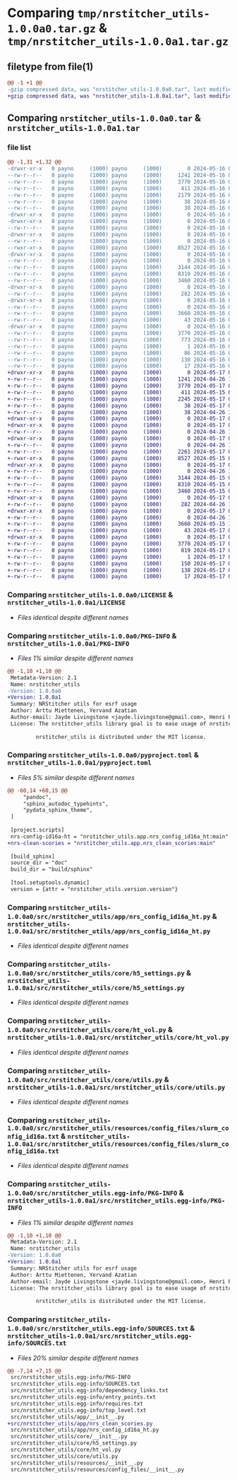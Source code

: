 # Comparing `tmp/nrstitcher_utils-1.0.0a0.tar.gz` & `tmp/nrstitcher_utils-1.0.0a1.tar.gz`

## filetype from file(1)

```diff
@@ -1 +1 @@
-gzip compressed data, was "nrstitcher_utils-1.0.0a0.tar", last modified: Thu May 16 09:29:15 2024, max compression
+gzip compressed data, was "nrstitcher_utils-1.0.0a1.tar", last modified: Fri May 17 08:54:04 2024, max compression
```

## Comparing `nrstitcher_utils-1.0.0a0.tar` & `nrstitcher_utils-1.0.0a1.tar`

### file list

```diff
@@ -1,31 +1,32 @@
-drwxr-xr-x   0 payno     (1000) payno     (1000)        0 2024-05-16 09:29:15.867238 nrstitcher_utils-1.0.0a0/
--rw-r--r--   0 payno     (1000) payno     (1000)     1241 2024-05-16 07:38:25.000000 nrstitcher_utils-1.0.0a0/LICENSE
--rw-r--r--   0 payno     (1000) payno     (1000)     3770 2024-05-16 09:29:15.867238 nrstitcher_utils-1.0.0a0/PKG-INFO
--rw-r--r--   0 payno     (1000) payno     (1000)      411 2024-05-16 07:38:25.000000 nrstitcher_utils-1.0.0a0/README.md
--rw-r--r--   0 payno     (1000) payno     (1000)     2179 2024-05-16 07:38:25.000000 nrstitcher_utils-1.0.0a0/pyproject.toml
--rw-r--r--   0 payno     (1000) payno     (1000)       38 2024-05-16 09:29:15.867238 nrstitcher_utils-1.0.0a0/setup.cfg
--rw-r--r--   0 payno     (1000) payno     (1000)       38 2024-05-16 07:38:25.000000 nrstitcher_utils-1.0.0a0/setup.py
-drwxr-xr-x   0 payno     (1000) payno     (1000)        0 2024-05-16 09:29:15.863238 nrstitcher_utils-1.0.0a0/src/
-drwxr-xr-x   0 payno     (1000) payno     (1000)        0 2024-05-16 09:29:15.863238 nrstitcher_utils-1.0.0a0/src/nrstitcher_utils/
--rw-r--r--   0 payno     (1000) payno     (1000)        0 2024-05-16 07:38:25.000000 nrstitcher_utils-1.0.0a0/src/nrstitcher_utils/__init__.py
-drwxr-xr-x   0 payno     (1000) payno     (1000)        0 2024-05-16 09:29:15.867238 nrstitcher_utils-1.0.0a0/src/nrstitcher_utils/app/
--rw-r--r--   0 payno     (1000) payno     (1000)        0 2024-05-16 07:38:25.000000 nrstitcher_utils-1.0.0a0/src/nrstitcher_utils/app/__init__.py
--rwxr-xr-x   0 payno     (1000) payno     (1000)     8527 2024-05-16 07:38:25.000000 nrstitcher_utils-1.0.0a0/src/nrstitcher_utils/app/nrs_config_id16a_ht.py
-drwxr-xr-x   0 payno     (1000) payno     (1000)        0 2024-05-16 09:29:15.867238 nrstitcher_utils-1.0.0a0/src/nrstitcher_utils/core/
--rw-r--r--   0 payno     (1000) payno     (1000)        0 2024-05-16 07:38:25.000000 nrstitcher_utils-1.0.0a0/src/nrstitcher_utils/core/__init__.py
--rw-r--r--   0 payno     (1000) payno     (1000)     3144 2024-05-16 07:38:25.000000 nrstitcher_utils-1.0.0a0/src/nrstitcher_utils/core/h5_settings.py
--rw-r--r--   0 payno     (1000) payno     (1000)     8310 2024-05-16 07:38:25.000000 nrstitcher_utils-1.0.0a0/src/nrstitcher_utils/core/ht_vol.py
--rw-r--r--   0 payno     (1000) payno     (1000)     3460 2024-05-16 07:38:25.000000 nrstitcher_utils-1.0.0a0/src/nrstitcher_utils/core/utils.py
-drwxr-xr-x   0 payno     (1000) payno     (1000)        0 2024-05-16 09:29:15.867238 nrstitcher_utils-1.0.0a0/src/nrstitcher_utils/resources/
--rw-r--r--   0 payno     (1000) payno     (1000)      282 2024-05-16 07:38:25.000000 nrstitcher_utils-1.0.0a0/src/nrstitcher_utils/resources/__init__.py
-drwxr-xr-x   0 payno     (1000) payno     (1000)        0 2024-05-16 09:29:15.867238 nrstitcher_utils-1.0.0a0/src/nrstitcher_utils/resources/config_files/
--rw-r--r--   0 payno     (1000) payno     (1000)        0 2024-05-16 07:38:25.000000 nrstitcher_utils-1.0.0a0/src/nrstitcher_utils/resources/config_files/__init__.py
--rw-r--r--   0 payno     (1000) payno     (1000)     3660 2024-05-16 07:38:25.000000 nrstitcher_utils-1.0.0a0/src/nrstitcher_utils/resources/config_files/slurm_config_id16a.txt
--rw-r--r--   0 payno     (1000) payno     (1000)       43 2024-05-16 09:28:17.000000 nrstitcher_utils-1.0.0a0/src/nrstitcher_utils/version.py
-drwxr-xr-x   0 payno     (1000) payno     (1000)        0 2024-05-16 09:29:15.867238 nrstitcher_utils-1.0.0a0/src/nrstitcher_utils.egg-info/
--rw-r--r--   0 payno     (1000) payno     (1000)     3770 2024-05-16 09:29:15.000000 nrstitcher_utils-1.0.0a0/src/nrstitcher_utils.egg-info/PKG-INFO
--rw-r--r--   0 payno     (1000) payno     (1000)      773 2024-05-16 09:29:15.000000 nrstitcher_utils-1.0.0a0/src/nrstitcher_utils.egg-info/SOURCES.txt
--rw-r--r--   0 payno     (1000) payno     (1000)        1 2024-05-16 09:29:15.000000 nrstitcher_utils-1.0.0a0/src/nrstitcher_utils.egg-info/dependency_links.txt
--rw-r--r--   0 payno     (1000) payno     (1000)       86 2024-05-16 09:29:15.000000 nrstitcher_utils-1.0.0a0/src/nrstitcher_utils.egg-info/entry_points.txt
--rw-r--r--   0 payno     (1000) payno     (1000)      138 2024-05-16 09:29:15.000000 nrstitcher_utils-1.0.0a0/src/nrstitcher_utils.egg-info/requires.txt
--rw-r--r--   0 payno     (1000) payno     (1000)       17 2024-05-16 09:29:15.000000 nrstitcher_utils-1.0.0a0/src/nrstitcher_utils.egg-info/top_level.txt
+drwxr-xr-x   0 payno     (1000) payno     (1000)        0 2024-05-17 08:54:04.419379 nrstitcher_utils-1.0.0a1/
+-rw-r--r--   0 payno     (1000) payno     (1000)     1241 2024-04-26 11:40:31.000000 nrstitcher_utils-1.0.0a1/LICENSE
+-rw-r--r--   0 payno     (1000) payno     (1000)     3770 2024-05-17 08:54:04.419379 nrstitcher_utils-1.0.0a1/PKG-INFO
+-rw-r--r--   0 payno     (1000) payno     (1000)      411 2024-05-15 07:05:10.000000 nrstitcher_utils-1.0.0a1/README.md
+-rw-r--r--   0 payno     (1000) payno     (1000)     2245 2024-05-17 08:23:20.000000 nrstitcher_utils-1.0.0a1/pyproject.toml
+-rw-r--r--   0 payno     (1000) payno     (1000)       38 2024-05-17 08:54:04.419379 nrstitcher_utils-1.0.0a1/setup.cfg
+-rw-r--r--   0 payno     (1000) payno     (1000)       38 2024-04-26 11:40:31.000000 nrstitcher_utils-1.0.0a1/setup.py
+drwxr-xr-x   0 payno     (1000) payno     (1000)        0 2024-05-17 08:54:04.415379 nrstitcher_utils-1.0.0a1/src/
+drwxr-xr-x   0 payno     (1000) payno     (1000)        0 2024-05-17 08:54:04.415379 nrstitcher_utils-1.0.0a1/src/nrstitcher_utils/
+-rw-r--r--   0 payno     (1000) payno     (1000)        0 2024-04-26 11:40:31.000000 nrstitcher_utils-1.0.0a1/src/nrstitcher_utils/__init__.py
+drwxr-xr-x   0 payno     (1000) payno     (1000)        0 2024-05-17 08:54:04.415379 nrstitcher_utils-1.0.0a1/src/nrstitcher_utils/app/
+-rw-r--r--   0 payno     (1000) payno     (1000)        0 2024-04-26 11:40:31.000000 nrstitcher_utils-1.0.0a1/src/nrstitcher_utils/app/__init__.py
+-rw-r--r--   0 payno     (1000) payno     (1000)     2261 2024-05-17 08:30:07.000000 nrstitcher_utils-1.0.0a1/src/nrstitcher_utils/app/nrs_clean_scories.py
+-rwxr-xr-x   0 payno     (1000) payno     (1000)     8527 2024-05-15 07:05:10.000000 nrstitcher_utils-1.0.0a1/src/nrstitcher_utils/app/nrs_config_id16a_ht.py
+drwxr-xr-x   0 payno     (1000) payno     (1000)        0 2024-05-17 08:54:04.415379 nrstitcher_utils-1.0.0a1/src/nrstitcher_utils/core/
+-rw-r--r--   0 payno     (1000) payno     (1000)        0 2024-04-26 11:40:31.000000 nrstitcher_utils-1.0.0a1/src/nrstitcher_utils/core/__init__.py
+-rw-r--r--   0 payno     (1000) payno     (1000)     3144 2024-05-15 07:05:10.000000 nrstitcher_utils-1.0.0a1/src/nrstitcher_utils/core/h5_settings.py
+-rw-r--r--   0 payno     (1000) payno     (1000)     8310 2024-05-15 07:05:10.000000 nrstitcher_utils-1.0.0a1/src/nrstitcher_utils/core/ht_vol.py
+-rw-r--r--   0 payno     (1000) payno     (1000)     3460 2024-05-15 07:05:10.000000 nrstitcher_utils-1.0.0a1/src/nrstitcher_utils/core/utils.py
+drwxr-xr-x   0 payno     (1000) payno     (1000)        0 2024-05-17 08:54:04.415379 nrstitcher_utils-1.0.0a1/src/nrstitcher_utils/resources/
+-rw-r--r--   0 payno     (1000) payno     (1000)      282 2024-04-26 11:40:31.000000 nrstitcher_utils-1.0.0a1/src/nrstitcher_utils/resources/__init__.py
+drwxr-xr-x   0 payno     (1000) payno     (1000)        0 2024-05-17 08:54:04.419379 nrstitcher_utils-1.0.0a1/src/nrstitcher_utils/resources/config_files/
+-rw-r--r--   0 payno     (1000) payno     (1000)        0 2024-04-26 11:40:31.000000 nrstitcher_utils-1.0.0a1/src/nrstitcher_utils/resources/config_files/__init__.py
+-rw-r--r--   0 payno     (1000) payno     (1000)     3660 2024-05-15 11:49:19.000000 nrstitcher_utils-1.0.0a1/src/nrstitcher_utils/resources/config_files/slurm_config_id16a.txt
+-rw-r--r--   0 payno     (1000) payno     (1000)       43 2024-05-17 08:51:27.000000 nrstitcher_utils-1.0.0a1/src/nrstitcher_utils/version.py
+drwxr-xr-x   0 payno     (1000) payno     (1000)        0 2024-05-17 08:54:04.419379 nrstitcher_utils-1.0.0a1/src/nrstitcher_utils.egg-info/
+-rw-r--r--   0 payno     (1000) payno     (1000)     3770 2024-05-17 08:54:04.000000 nrstitcher_utils-1.0.0a1/src/nrstitcher_utils.egg-info/PKG-INFO
+-rw-r--r--   0 payno     (1000) payno     (1000)      819 2024-05-17 08:54:04.000000 nrstitcher_utils-1.0.0a1/src/nrstitcher_utils.egg-info/SOURCES.txt
+-rw-r--r--   0 payno     (1000) payno     (1000)        1 2024-05-17 08:54:04.000000 nrstitcher_utils-1.0.0a1/src/nrstitcher_utils.egg-info/dependency_links.txt
+-rw-r--r--   0 payno     (1000) payno     (1000)      150 2024-05-17 08:54:04.000000 nrstitcher_utils-1.0.0a1/src/nrstitcher_utils.egg-info/entry_points.txt
+-rw-r--r--   0 payno     (1000) payno     (1000)      138 2024-05-17 08:54:04.000000 nrstitcher_utils-1.0.0a1/src/nrstitcher_utils.egg-info/requires.txt
+-rw-r--r--   0 payno     (1000) payno     (1000)       17 2024-05-17 08:54:04.000000 nrstitcher_utils-1.0.0a1/src/nrstitcher_utils.egg-info/top_level.txt
```

### Comparing `nrstitcher_utils-1.0.0a0/LICENSE` & `nrstitcher_utils-1.0.0a1/LICENSE`

 * *Files identical despite different names*

### Comparing `nrstitcher_utils-1.0.0a0/PKG-INFO` & `nrstitcher_utils-1.0.0a1/PKG-INFO`

 * *Files 1% similar despite different names*

```diff
@@ -1,10 +1,10 @@
 Metadata-Version: 2.1
 Name: nrstitcher_utils
-Version: 1.0.0a0
+Version: 1.0.0a1
 Summary: NRStitcher utils for esrf usage
 Author: Arttu Miettenen, Yervand Azatian
 Author-email: Jayde Livingstone <jayde.livingstone@gmail.com>, Henri Payno <henri.payno@esrf.fr>
 License: The nrstitcher_utils library goal is to ease usage of nrstitcher at esrf
         
         nrstitcher_utils is distributed under the MIT license.
```

### Comparing `nrstitcher_utils-1.0.0a0/pyproject.toml` & `nrstitcher_utils-1.0.0a1/pyproject.toml`

 * *Files 5% similar despite different names*

```diff
@@ -60,14 +60,15 @@
     "pandoc",
     "sphinx_autodoc_typehints",
     "pydata_sphinx_theme",
 ]
 
 [project.scripts]
 nrs-config-id16a-ht = "nrstitcher_utils.app.nrs_config_id16a_ht:main"
+nrs-clean-scories = "nrstitcher_utils.app.nrs_clean_scories:main"
 
 [build_sphinx]
 source_dir = "doc"
 build_dir = "build/sphinx"
 
 [tool.setuptools.dynamic]
 version = {attr = "nrstitcher_utils.version.version"}
```

### Comparing `nrstitcher_utils-1.0.0a0/src/nrstitcher_utils/app/nrs_config_id16a_ht.py` & `nrstitcher_utils-1.0.0a1/src/nrstitcher_utils/app/nrs_config_id16a_ht.py`

 * *Files identical despite different names*

### Comparing `nrstitcher_utils-1.0.0a0/src/nrstitcher_utils/core/h5_settings.py` & `nrstitcher_utils-1.0.0a1/src/nrstitcher_utils/core/h5_settings.py`

 * *Files identical despite different names*

### Comparing `nrstitcher_utils-1.0.0a0/src/nrstitcher_utils/core/ht_vol.py` & `nrstitcher_utils-1.0.0a1/src/nrstitcher_utils/core/ht_vol.py`

 * *Files identical despite different names*

### Comparing `nrstitcher_utils-1.0.0a0/src/nrstitcher_utils/core/utils.py` & `nrstitcher_utils-1.0.0a1/src/nrstitcher_utils/core/utils.py`

 * *Files identical despite different names*

### Comparing `nrstitcher_utils-1.0.0a0/src/nrstitcher_utils/resources/config_files/slurm_config_id16a.txt` & `nrstitcher_utils-1.0.0a1/src/nrstitcher_utils/resources/config_files/slurm_config_id16a.txt`

 * *Files identical despite different names*

### Comparing `nrstitcher_utils-1.0.0a0/src/nrstitcher_utils.egg-info/PKG-INFO` & `nrstitcher_utils-1.0.0a1/src/nrstitcher_utils.egg-info/PKG-INFO`

 * *Files 1% similar despite different names*

```diff
@@ -1,10 +1,10 @@
 Metadata-Version: 2.1
 Name: nrstitcher_utils
-Version: 1.0.0a0
+Version: 1.0.0a1
 Summary: NRStitcher utils for esrf usage
 Author: Arttu Miettenen, Yervand Azatian
 Author-email: Jayde Livingstone <jayde.livingstone@gmail.com>, Henri Payno <henri.payno@esrf.fr>
 License: The nrstitcher_utils library goal is to ease usage of nrstitcher at esrf
         
         nrstitcher_utils is distributed under the MIT license.
```

### Comparing `nrstitcher_utils-1.0.0a0/src/nrstitcher_utils.egg-info/SOURCES.txt` & `nrstitcher_utils-1.0.0a1/src/nrstitcher_utils.egg-info/SOURCES.txt`

 * *Files 20% similar despite different names*

```diff
@@ -7,14 +7,15 @@
 src/nrstitcher_utils.egg-info/PKG-INFO
 src/nrstitcher_utils.egg-info/SOURCES.txt
 src/nrstitcher_utils.egg-info/dependency_links.txt
 src/nrstitcher_utils.egg-info/entry_points.txt
 src/nrstitcher_utils.egg-info/requires.txt
 src/nrstitcher_utils.egg-info/top_level.txt
 src/nrstitcher_utils/app/__init__.py
+src/nrstitcher_utils/app/nrs_clean_scories.py
 src/nrstitcher_utils/app/nrs_config_id16a_ht.py
 src/nrstitcher_utils/core/__init__.py
 src/nrstitcher_utils/core/h5_settings.py
 src/nrstitcher_utils/core/ht_vol.py
 src/nrstitcher_utils/core/utils.py
 src/nrstitcher_utils/resources/__init__.py
 src/nrstitcher_utils/resources/config_files/__init__.py
```


